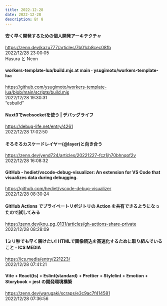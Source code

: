 ```yaml
---
title: 2022-12-28
date: 2022-12-28
description: B! 8
---
```


#### 安く早く開発するための個人開発アーキテクチャ
https://zenn.dev/kazu777/articles/7b01cb8cec08fb<br>
2022/12/28 23:00:05<br>
Hasura と Neon


#### workers-template-lua/build.mjs at main · ysugimoto/workers-template-lua
https://github.com/ysugimoto/workers-template-lua/blob/main/scripts/build.mjs<br>
2022/12/28 19:30:31<br>
“esbuild”


#### Nuxt3でwebsocketを使う | デバッグライフ
https://debug-life.net/entry/4261<br>
2022/12/28 17:02:50<br>


#### そろそろカスケードレイヤー(@layer)と向き合う
https://zenn.dev/yend724/articles/20221227-fcz1jh70bhnqof2v<br>
2022/12/28 16:08:32<br>


#### GitHub - hediet/vscode-debug-visualizer: An extension for VS Code that visualizes data during debugging.
https://github.com/hediet/vscode-debug-visualizer<br>
2022/12/28 08:30:24<br>


#### GitHub Actions でプライベートリポジトリの Action を共有できるようになったので試してみる
https://zenn.dev/kou_pg_0131/articles/gh-actions-share-private<br>
2022/12/28 08:28:09<br>


#### 1ミリ秒でも早く届けたい! HTMLで画像読込を高速化するために取り組んでいること - ICS MEDIA
https://ics.media/entry/221223/<br>
2022/12/28 07:41:21<br>


#### Vite + React(ts) + Eslint(standard) + Prettier + Stylelint + Emotion + Storybook + jest の開発環境構築
https://zenn.dev/warugaki/scraps/e3c9ac7f414581<br>
2022/12/28 07:36:56<br>



